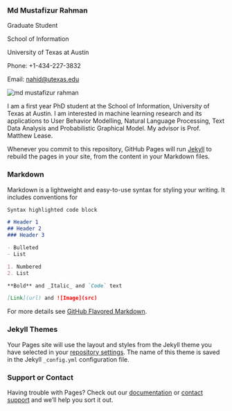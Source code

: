### Md Mustafizur Rahman 

Graduate Student 

School of Information 

University of Texas at Austin

Phone: +1-434-227-3832

Email: nahid@utexas.edu

![md mustafizur rahman](http://www.cs.virginia.edu/~mr4xb/img/mustafiz.jpg)


I am a first year PhD student at the School of Information, University of Texas at Austin. I am interested in machine learning research and its applications to User Behavior Modelling, Natural Language Processing, Text Data Analysis and Probabilistic Graphical Model. My advisor is Prof. Matthew Lease.

Whenever you commit to this repository, GitHub Pages will run [Jekyll](https://jekyllrb.com/) to rebuild the pages in your site, from the content in your Markdown files.

### Markdown

Markdown is a lightweight and easy-to-use syntax for styling your writing. It includes conventions for

```markdown
Syntax highlighted code block

# Header 1
## Header 2
### Header 3

- Bulleted
- List

1. Numbered
2. List

**Bold** and _Italic_ and `Code` text

[Link](url) and ![Image](src)
```

For more details see [GitHub Flavored Markdown](https://guides.github.com/features/mastering-markdown/).

### Jekyll Themes

Your Pages site will use the layout and styles from the Jekyll theme you have selected in your [repository settings](https://github.com/mdmustafizurrahman/mdmustafizurrahman.github.io/settings). The name of this theme is saved in the Jekyll `_config.yml` configuration file.

### Support or Contact

Having trouble with Pages? Check out our [documentation](https://help.github.com/categories/github-pages-basics/) or [contact support](https://github.com/contact) and we’ll help you sort it out.
